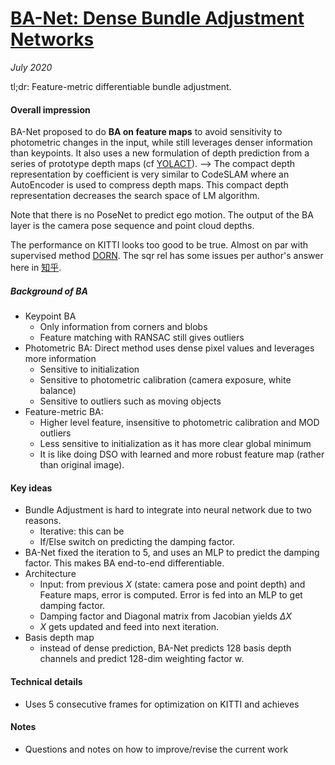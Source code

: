 # [BA-Net: Dense Bundle Adjustment Networks](https://arxiv.org/abs/1806.04807)

_July 2020_

tl;dr: Feature-metric differentiable bundle adjustment.

#### Overall impression
BA-Net proposed to do **BA on feature maps** to avoid sensitivity to photometric changes in the input, while still leverages denser information than keypoints. It also uses a new formulation of depth prediction from a series of prototype depth maps (cf [YOLACT](yolact.md)). --> The compact depth representation by coefficient is very similar to CodeSLAM where an AutoEncoder is used to compress depth maps. This compact depth representation decreases the search space of LM algorithm.

Note that there is no PoseNet to predict ego motion. The output of the BA layer is the camera pose sequence and point cloud depths. 

The performance on KITTI looks too good to be true. Almost on par with supervised method [DORN](dorn.md). The sqr rel has some issues per author's answer here in [知乎](https://www.zhihu.com/question/306551694/answer/575851635).


##### Background of BA
- Keypoint BA
	- Only information from corners and blobs
	- Feature matching with RANSAC still gives outliers
- Photometric BA: Direct method uses dense pixel values and leverages more information
	- Sensitive to initialization
	- Sensitive to photometric calibration (camera exposure, white balance)
	- Sensitive to outliers such as moving objects
- Feature-metric BA:
	- Higher level feature, insensitive to photometric calibration and MOD outliers
	- Less sensitive to initialization as it has more clear global minimum
	- It is like doing DSO with learned and more robust feature map (rather than original image).


#### Key ideas
- Bundle Adjustment is hard to integrate into neural network due to two reasons.
	- Iterative: this can be 
	- If/Else switch on predicting the damping factor.
- BA-Net fixed the iteration to 5, and uses an MLP to predict the damping factor. This makes BA end-to-end differentiable.
- Architecture
	- Input: from previous $X$ (state: camera pose and point depth) and Feature maps, error is computed. Error is fed into an MLP to get damping factor. 
	- Damping factor and Diagonal matrix from Jacobian yields $\Delta X$
	- $X$ gets updated and feed into next iteration.
- Basis depth map
	- instead of dense prediction, BA-Net predicts 128 basis depth channels and predict 128-dim weighting factor w. 

#### Technical details
- Uses 5 consecutive frames for optimization on KITTI and achieves 

#### Notes
- Questions and notes on how to improve/revise the current work  

